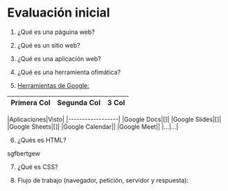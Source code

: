 # Evaluación inicial

1. ¿Qué es una páguina web?



2. ¿Qué es un sitio web?



3. ¿Qué es una aplicación web?



4. ¿Qué es una herramienta ofimática?



5. [Herramientas de Google:](https://www.google.com/intl/es-419/chrome/browser-tools/ "Herramientas de Google")

|Primera Col|Segunda Col|3 Col|
|----------------|:-------------:|---------------:|

|Aplicaciones|Visto|
|------------------|
|Google Docs|[]|
|Google Slides|[]|
|Google Sheets|[]|
|Google Calendar||
|Google Meet||
|...|...|

6. ¿Qués es HTML?



sgfbertgew

7. ¿Qué es CSS?



8. Flujo de trabajo (navegador, petición, servidor y respuesta):
